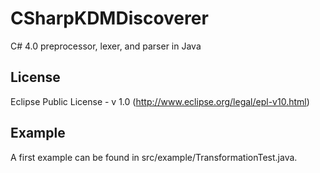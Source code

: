 CSharpKDMDiscoverer
===================

C# 4.0 preprocessor, lexer, and parser in Java

License
---
Eclipse Public License - v 1.0 (http://www.eclipse.org/legal/epl-v10.html)

Example
---
A first example can be found in src/example/TransformationTest.java.
